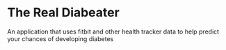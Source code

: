 # The Real Diabeater
An application that uses fitbit and other health tracker data to help predict your chances of developing diabetes
